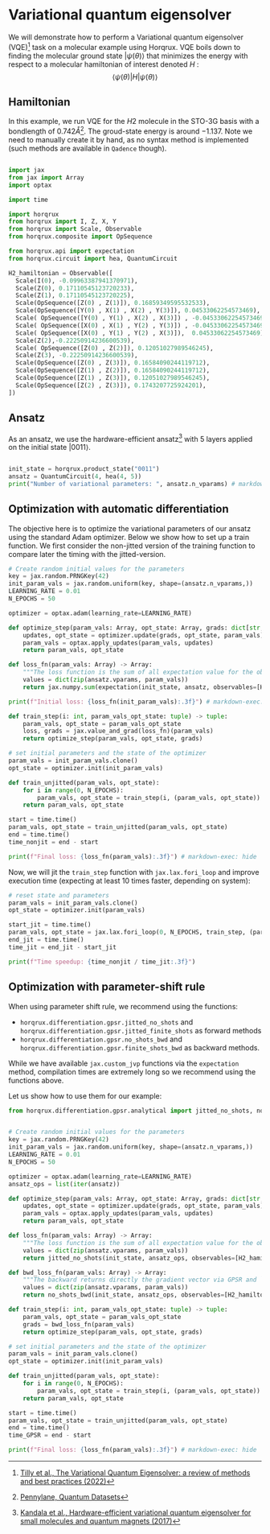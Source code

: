 # Variational quantum eigensolver

We will demonstrate how to perform a Variational quantum eigensolver (VQE)[^1] task on a molecular example using Horqrux.
VQE boils down to finding the molecular ground state $| \psi(\theta) \rangle$ that minimizes the energy with respect to a molecular hamiltonian of interest denoted $H$ :
$$\langle \psi(\theta) | H | \psi(\theta) \rangle$$

## Hamiltonian

In this example, we run VQE for the $H2$ molecule in the STO-3G basis with a bondlength of $0.742 \mathring{A}$[^2]. The groud-state energy is around $-1.137$.
Note we need to manually create it by hand, as no syntax method is implemented (such methods are available in `Qadence` though).

```python exec="on" source="material-block" session="vqe"

import jax
from jax import Array
import optax

import time

import horqrux
from horqrux import I, Z, X, Y
from horqrux import Scale, Observable
from horqrux.composite import OpSequence

from horqrux.api import expectation
from horqrux.circuit import hea, QuantumCircuit

H2_hamiltonian = Observable([
  Scale(I(0), -0.09963387941370971),
  Scale(Z(0), 0.17110545123720233),
  Scale(Z(1), 0.17110545123720225),
  Scale(OpSequence([Z(0) , Z(1)]), 0.16859349595532533),
  Scale(OpSequence([Y(0) , X(1) , X(2) , Y(3)]), 0.04533062254573469),
  Scale( OpSequence([Y(0) , Y(1) , X(2) , X(3)]) , -0.04533062254573469),
  Scale( OpSequence([X(0) , X(1) , Y(2) , Y(3)]) , -0.04533062254573469),
  Scale( OpSequence([X(0) , Y(1) , Y(2) , X(3)]),  0.04533062254573469),
  Scale(Z(2),-0.22250914236600539),
  Scale( OpSequence([Z(0) , Z(2)]), 0.12051027989546245),
  Scale(Z(3), -0.22250914236600539),
  Scale(OpSequence([Z(0) , Z(3)]), 0.16584090244119712),
  Scale(OpSequence([Z(1) , Z(2)]), 0.16584090244119712),
  Scale(OpSequence([Z(1) , Z(3)]), 0.12051027989546245),
  Scale(OpSequence([Z(2) , Z(3)]), 0.1743207725924201),
])

```

## Ansatz

As an ansatz, we use the hardware-efficient ansatz[^3] with $5$ layers applied on the initial state $| 0011 \rangle$.

```python exec="on" source="material-block" session="vqe"

init_state = horqrux.product_state("0011")
ansatz = QuantumCircuit(4, hea(4, 5))
print("Number of variational parameters: ", ansatz.n_vparams) # markdown-exec: hide

```

## Optimization with automatic differentiation

The objective here is to optimize the variational parameters of our ansatz using the standard Adam optimizer. Below we show how to set up a train function.
We first consider the non-jitted version of the training function to compare later the timing with the jitted-version.

```python exec="on" source="material-block" session="vqe"
# Create random initial values for the parameters
key = jax.random.PRNGKey(42)
init_param_vals = jax.random.uniform(key, shape=(ansatz.n_vparams,))
LEARNING_RATE = 0.01
N_EPOCHS = 50

optimizer = optax.adam(learning_rate=LEARNING_RATE)

def optimize_step(param_vals: Array, opt_state: Array, grads: dict[str, Array]) -> tuple:
    updates, opt_state = optimizer.update(grads, opt_state, param_vals)
    param_vals = optax.apply_updates(param_vals, updates)
    return param_vals, opt_state

def loss_fn(param_vals: Array) -> Array:
    """The loss function is the sum of all expectation value for the observable components."""
    values = dict(zip(ansatz.vparams, param_vals))
    return jax.numpy.sum(expectation(init_state, ansatz, observables=[H2_hamiltonian], values=values))

print(f"Initial loss: {loss_fn(init_param_vals):.3f}") # markdown-exec: hide

def train_step(i: int, param_vals_opt_state: tuple) -> tuple:
    param_vals, opt_state = param_vals_opt_state
    loss, grads = jax.value_and_grad(loss_fn)(param_vals)
    return optimize_step(param_vals, opt_state, grads)

# set initial parameters and the state of the optimizer
param_vals = init_param_vals.clone()
opt_state = optimizer.init(init_param_vals)

def train_unjitted(param_vals, opt_state):
    for i in range(0, N_EPOCHS):
        param_vals, opt_state = train_step(i, (param_vals, opt_state))
    return param_vals, opt_state

start = time.time()
param_vals, opt_state = train_unjitted(param_vals, opt_state)
end = time.time()
time_nonjit = end - start

print(f"Final loss: {loss_fn(param_vals):.3f}") # markdown-exec: hide

```

Now, we will jit the `train_step` function with `jax.lax.fori_loop` and improve execution time (expecting at least $10$ times faster, depending on system):

```python exec="on" source="material-block" session="vqe"
# reset state and parameters
param_vals = init_param_vals.clone()
opt_state = optimizer.init(param_vals)

start_jit = time.time()
param_vals, opt_state = jax.lax.fori_loop(0, N_EPOCHS, train_step, (param_vals, opt_state))
end_jit = time.time()
time_jit = end_jit - start_jit

print(f"Time speedup: {time_nonjit / time_jit:.3f}")

```

## Optimization with parameter-shift rule

When using parameter shift rule, we recommend using the functions:

- `horqrux.differentiation.gpsr.jitted_no_shots` and `horqrux.differentiation.gpsr.jitted_finite_shots` as forward methods
- `horqrux.differentiation.gpsr.no_shots_bwd` and `horqrux.differentiation.gpsr.finite_shots_bwd` as backward methods.

While we have available `jax.custom_jvp` functions via the `expectation` method, compilation times are extremely long
so we recommend using the functions above.

Let us show how to use them for our example:

```python exec="on" source="material-block" session="vqe"
from horqrux.differentiation.gpsr.analytical import jitted_no_shots, no_shots_bwd


# Create random initial values for the parameters
key = jax.random.PRNGKey(42)
init_param_vals = jax.random.uniform(key, shape=(ansatz.n_vparams,))
LEARNING_RATE = 0.01
N_EPOCHS = 50

optimizer = optax.adam(learning_rate=LEARNING_RATE)
ansatz_ops = list(iter(ansatz))

def optimize_step(param_vals: Array, opt_state: Array, grads: dict[str, Array]) -> tuple:
    updates, opt_state = optimizer.update(grads, opt_state, param_vals)
    param_vals = optax.apply_updates(param_vals, updates)
    return param_vals, opt_state

def loss_fn(param_vals: Array) -> Array:
    """The loss function is the sum of all expectation value for the observable components."""
    values = dict(zip(ansatz.vparams, param_vals))
    return jitted_no_shots(init_state, ansatz_ops, observables=[H2_hamiltonian], values=values).sum()

def bwd_loss_fn(param_vals: Array) -> Array:
    """The backward returns directly the gradient vector via GPSR and `jitted_no_shots`."""
    values = dict(zip(ansatz.vparams, param_vals))
    return no_shots_bwd(init_state, ansatz_ops, observables=[H2_hamiltonian], values=values)

def train_step(i: int, param_vals_opt_state: tuple) -> tuple:
    param_vals, opt_state = param_vals_opt_state
    grads = bwd_loss_fn(param_vals)
    return optimize_step(param_vals, opt_state, grads)

# set initial parameters and the state of the optimizer
param_vals = init_param_vals.clone()
opt_state = optimizer.init(init_param_vals)

def train_unjitted(param_vals, opt_state):
    for i in range(0, N_EPOCHS):
        param_vals, opt_state = train_step(i, (param_vals, opt_state))
    return param_vals, opt_state

start = time.time()
param_vals, opt_state = train_unjitted(param_vals, opt_state)
end = time.time()
time_GPSR = end - start

print(f"Final loss: {loss_fn(param_vals):.3f}") # markdown-exec: hide

```



[^1]: [Tilly et al., The Variational Quantum Eigensolver: a review of methods and best practices (2022)](https://arxiv.org/abs/2111.05176)
[^2]: [Pennylane, Quantum Datasets](https://docs.pennylane.ai/en/stable/introduction/data.html)
[^3]: [Kandala et al., Hardware-efficient variational quantum eigensolver for small molecules and quantum magnets (2017)](https://doi.org/10.1038/nature23879)
